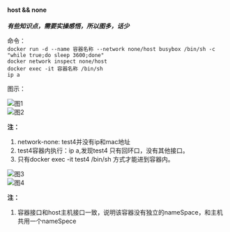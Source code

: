 #### host && none  
***有些知识点，需要实操感悟，所以图多，话少***  

命令：  
  ` docker run -d --name 容器名称 --network none/host busybox /bin/sh -c "while true;do sleep 3600;done"  `  
  ` docker network inspect none/host `  
  ` docker exec -it 容器名称 /bin/sh `  
  ` ip a `  

图示：  

![图1](https://github.com/momokanni/docker/blob/master/piture/none_1.png "图1：运行docker容器指定network-none")  
![图2](https://github.com/momokanni/docker/blob/master/piture/none_2.png "图2: 进入到test4容器内 ip a")  

**注：**  
  1. network-none: test4并没有ip和mac地址  
  2. test4容器内执行：ip a,发现test4 只有回环口，没有其他接口。  
  3. 只有docker exec -it test4 /bin/sh 方式才能进到容器内。    

![图3](https://github.com/momokanni/docker/blob/master/piture/host_1.png "图3：运行docker容器指定network-host")  
![图4](https://github.com/momokanni/docker/blob/master/piture/host_2.png "图4：host容器访问接口和host主机一致")  

**注：**  
1. 容器接口和host主机接口一致，说明该容器没有独立的nameSpace，和主机共用一个nameSpece  
  


